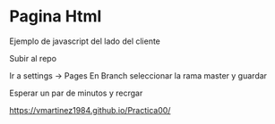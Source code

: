 # Pagina Html

Ejemplo de javascript del lado del cliente

Subir al repo

Ir a settings -> Pages 
En Branch seleccionar la rama master y guardar

Esperar un par de minutos y recrgar

https://vmartinez1984.github.io/Practica00/